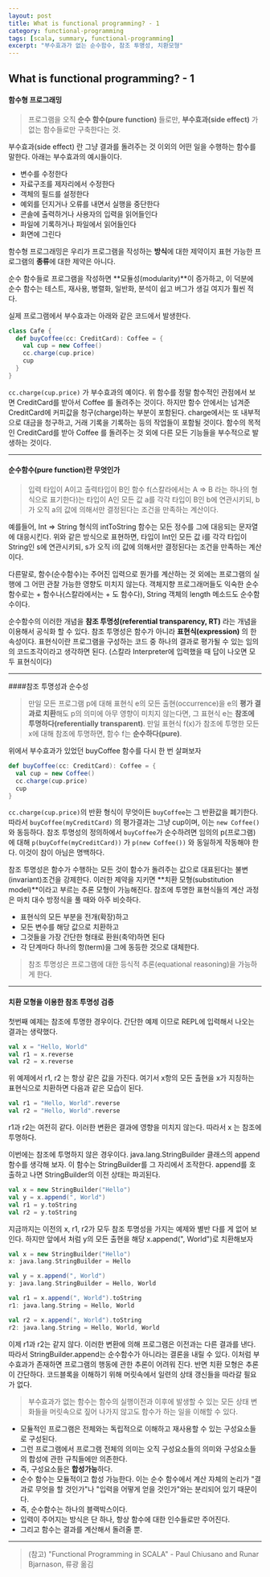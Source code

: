 ```yaml
---
layout: post
title: What is functional programming? - 1
category: functional-programming
tags: [scala, summary, functional-programming]
excerpt: "부수효과가 없는 순수함수, 참조 투명성, 치환모형"
---
```

## What is functional programming? - 1

#### 함수형 프로그래밍
> 프로그램을 오직 **순수 함수(pure function)** 들로만, **부수효과(side effect)** 가 없는 함수들로만 구축한다는 것.

부수효과(side effect) 란 그냥 결과를 돌려주는 것 이외의 어떤 일을 수행하는 함수를 말한다. 아래는 부수효과의 예시들이다.

* 변수를 수정한다
* 자료구조를 제자리에서 수정한다
* 객체의 필드를 설정한다
* 예외를 던지거나 오류를 내면서 실행을 중단한다
* 콘솔에 출력하거나 사용자의 입력을 읽어들인다
* 파일에 기록하거나 파일에서 읽어들인다
* 화면에 그린다

함수형 프로그래밍은 우리가 프로그램을 작성하는 **방식**에 대한 제약이지 표현 가능한 프로그램의 **종류**에 대한 제약은 아니다.

순수 함수들로 프로그램을 작성하면 **모듈성(modularity)**이 증가하고, 이 덕분에 순수 함수는 테스트, 재사용, 병렬화, 일반화, 분석이 쉽고 버그가 생길 여지가 훨씬 적다.

실제 프로그램에서 부수효과는 아래와 같은 코드에서 발생한다.
```scala
class Cafe {
  def buyCoffee(cc: CreditCard): Coffee = {
    val cup = new Coffee()
	cc.charge(cup.price)
	cup
  }
}
```
`cc.charge(cup.price)` 가 부수효과의 예이다. 위 함수를 정말 함수적인 관점에서 보면 CreditCard를 받아서 Coffee 를 돌려주는 것이다. 하지만 함수 안에서는 넘겨준 CreditCard에 커피값을 청구(charge)하는 부분이 포함된다. charge에서는 또 내부적으로 대금을 청구하고, 거래 기록을 기록하는 등의 작업들이 포함될 것이다. 함수의 목적인 CreditCard를 받아 Coffee 를 돌려주는 것 외에 다른 모든 기능들을 부수적으로 발생하는 것이다.

-----
#### 순수함수(pure function)란 무엇인가
> 입력 타입이 A이고 출력타입이 B인 함수 f(스칼라에서는 A => B 라는 하나의 형식으로 표기한다)는 타입이 A인 모든 값 a를 각각 타입이 B인 b에 연관시키되, b가 오직 a의 값에 의해서만 결정된다는 조건을 만족하는 계산이다.

예를들어, Int => String 형식의 intToString 함수는 모든 정수를 그에 대응되는 문자열에 대응시킨다. 위와 같은 방식으로 표현하면, 타입이 Int인 모든 값 i를 각각 타입이 String인 s에 연관시키되, s가 오직 i의 값에 의해서만 결정된다는 조건을 만족하는 계산이다.

다른말로, 함수(순수함수)는 주어진 입력으로 뭔가를 계산하는 것 외에는 프로그램의 실행에 그 어떤 관찰 가능한 영향도 미치지 않는다. 객체지향 프로그래머들도 익숙한 순수함수로는 + 함수나(스칼라에서는 + 도 함수다), String 객체의 length 메소드도 순수함수이다.

순수함수의 이러한 개념을 **참조 투명성(referential transparency, RT)** 라는 개념을 이용해서 공식화 할 수 있다. 참조 투명성은 함수가 아니라 **표현식(expression)** 의 한 속성이다. 표현식이란 프로그램을 구성하는 코드 중 하나의 결과로 평가될 수 있는 임의의 코드조각이라고 생각하면 된다. (스칼라 Interpreter에 입력했을 때 답이 나오면 모두 표현식이다)

-----
####참조 투명성과 순수성
> 만일 모든 프로그램 p에 대해 표현식 e의 모든 출현(occurrence)을 e의 **평가 결과로 치환**해도 p의 의미에 아무 영향이 미치지 않는다면, 그 표현식 e는 **참조에 투명하다(referentially transparent)**. 만일 표현식 f(x)가 참조에 투명한 모든 x에 대해 참조에 투명하면, 함수 f는 **순수하다(pure)**.

위에서 부수효과가 있었던 buyCoffee 함수를 다시 한 번 살펴보자
```scala
def buyCoffee(cc: CreditCard): Coffee = {
  val cup = new Coffee()
  cc.charge(cup.price)
  cup
}
```
`cc.charge(cup.price)`의 반환 형식이 무엇이든 `buyCoffee`는 그 반환값을 폐기한다. 따라서 `buyCoffee(myCreditCard)` 의 평가결과는 그냥 cup이며, 이는 `new Coffee()` 와 동등하다. 참조 투명성의 정의하에서 `buyCoffee`가 순수하려면 임의의 p(프로그램)에 대해 `p(buyCoffe(myCreditCard))` 가 `p(new Coffee())` 와 동일하게 작동해야 한다. 이것이 참이 아님은 명백하다.

참조 투명성은 함수가 수행하는 모든 것이 함수가 돌려주는 값으로 대표된다는 불변(invariant)조건을 강제한다. 이러한 제약을 지키면 **치환 모형(substitution model)**이라고 부르는 추론 모형이 가능해진다. 참조에 투명한 표현식들의 계산 과정은 마치 대수 방정식을 풀 때와 아주 비슷하다.

* 표현식의 모든 부분을 전개(확장)하고
* 모든 변수를 해당 값으로 치환하고
* 그것들을 가장 간단한 형태로 환원(축약)하면 된다
* 각 단계마다 하나의 항(term)을 그에 동등한 것으로 대체한다.

> 참조 투명성은 프로그램에 대한 등식적 추론(equational reasoning)을 가능하게 한다.

-----
#### 치환 모형을 이용한 참조 투명성 검증
첫번째 예제는 참조에 투명한 경우이다. 간단한 예제 이므로 REPL에 입력해서 나오는 결과는 생략했다.
```scala
val x = "Hello, World"
val r1 = x.reverse
val r2 = x.reverse
```
위 예제에서 r1, r2 는 항상 같은 값을 가진다. 여기서 x항의 모든 출현을 x가 지칭하는 표현식으로 치환하면 다음과 같은 모습이 된다.
```scala
val r1 = "Hello, World".reverse
val r2 = "Hello, World".reverse
```
r1과 r2는 여전히 같다. 이러한 변환은 결과에 영향을 미치지 않는다. 따라서 x 는 참조에 투명하다.

이번에는 참조에 투명하지 않은 경우이다. java.lang.StringBuilder 클래스의 append 함수를 생각해 보자. 이 함수는 StringBuilder를 그 자리에서 조작한다. append를 호출하고 나면 StringBuilder의 이전 상태는 파괴된다.

```scala
val x = new StringBuilder("Hello")
val y = x.append(", World")
val r1 = y.toString
val r2 = y.toString
```

지금까지는 이전의 x, r1, r2가 모두 참조 투명성을 가지는 예제와 별반 다를 게 없어 보인다. 하지만 앞에서 처럼 y의  모든 출현을 해당 x.append(", World")로 치환해보자

```scala
val x = new StringBuilder("Hello")
x: java.lang.StringBuilder = Hello

val y = x.append(", World")
y: java.lang.StringBuilder = Hello, World

val r1 = x.append(", World").toString
r1: java.lang.String = Hello, World

val r2 = x.append(", World").toString
r2: java.lang.String = Hello, World, World
```
이제 r1과 r2는 같지 않다. 이러한 변환에 의해 프로그램은 이전과는 다른 결과를 낸다. 따라서 StringBuilder.append는 순수함수가 아니라는 결론을 내릴 수 있다. 이처럼 부수효과가 존재하면 프로그램의 행동에 관한 추론이 어려워 진다. 반면 치환 모형은 추론이 간단하다. 코드블록을 이해하기 위해 머릿속에서 일련의 상태 갱신들을 따라갈 필요가 없다. 

> 부수효과가 없는 함수는 함수의 실행이전과 이후에 발생할 수 있는 모든 상태 변화들을 머릿속으로 짚어 나가지 않고도 함수가 하는 일을 이해할 수 있다.

* 모듈적인 프로그램은 전체와는 독립적으로 이해하고 재사용할 수 있는 구성요소들로 구성된다.
* 그런 프로그램에서 프로그램 전체의 의미는 오직 구성요소들의 의미와 구성요소들의 합성에 관한 규칙들에만 의존한다.
* 즉, 구성요소들은 **합성가능**하다.
* 순수 함수는 모듈적이고 합성 가능한다. 이는 순수 함수에서 계산 자체의 논리가 "결과로 무엇을 할 것인가"나 "입력을 어떻게 얻을 것인가"와는 분리되어 있기 때문이다.
* 즉, 순수함수는 하나의 블랙박스이다.
* 입력이 주어지는 방식은 단 하나, 항상 함수에 대한 인수들로만 주어진다.
* 그리고 함수는 결과를 계산해서 돌려줄 뿐.

-----

> (참고) "Functional Programming in SCALA" - Paul Chiusano and Runar Bjarnason, 류광 옮김